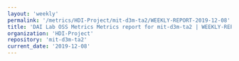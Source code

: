 ```yaml
---
layout: 'weekly'
permalink: '/metrics/HDI-Project/mit-d3m-ta2/WEEKLY-REPORT-2019-12-08'
title: 'DAI Lab OSS Metrics Metrics report for mit-d3m-ta2 | WEEKLY-REPORT-2019-12-08'
organization: 'HDI-Project'
repository: 'mit-d3m-ta2'
current_date: '2019-12-08'
---
```

